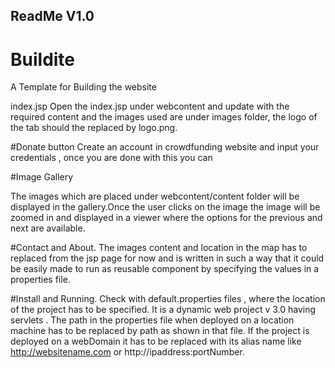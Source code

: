 ## ReadMe V1.0
# Buildite
A Template for Building the website

index.jsp
Open the index.jsp under webcontent and update with the required content and the images used are under images folder,
the logo of the tab should the replaced by logo.png.

#Donate button
Create an account in crowdfunding website and input your credentials , once you are done with this you can 


#Image Gallery

The images which are placed under webcontent/content folder will be displayed in the gallery.Once the user clicks on the image the image will be zoomed in and displayed in a viewer where the options for the previous and next are available.

#Contact and About.
The images content and location in the map has to replaced from the jsp page for now and is written in such a way that it could be easily made to run as reusable component by specifying the values in a properties file. 

#Install and Running.
Check with default.properties files , where the location of the project has to be specified. It is a dynamic web project v 3.0 having servlets .
The path in the properties file when deployed on a location machine has to be replaced by path as shown in that file.
If the project is deployed on a webDomain it has to be replaced with its alias name like http://websitename.com or http://ipaddress:portNumber.

